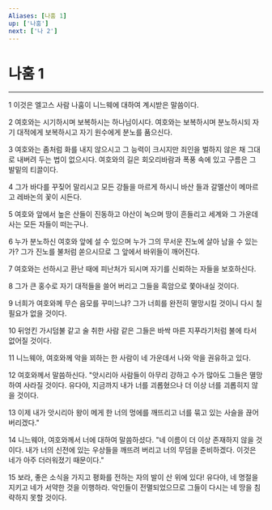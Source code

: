```yaml
---
Aliases: [나훔 1]
up: ['나훔']
next: ['나 2']
---
```

# 나훔 1

***


1 이것은 엘고스 사람 나훔이 니느웨에 대하여 계시받은 말씀이다. 

2 여호와는 시기하시며 보복하시는 하나님이시다. 여호와는 보복하시며 분노하시되 자기 대적에게 보복하시고 자기 원수에게 분노를 품으신다. 

3 여호와는 좀처럼 화를 내지 않으시고 그 능력이 크시지만 죄인을 벌하지 않은 채 그대로 내버려 두는 법이 없으시다. 여호와의 길은 회오리바람과 폭풍 속에 있고 구름은 그 발밑의 티끌이다. 

4 그가 바다를 꾸짖어 말리시고 모든 강들을 마르게 하시니 바산 들과 갈멜산이 메마르고 레바논의 꽃이 시든다. 

5 여호와 앞에서 높은 산들이 진동하고 야산이 녹으며 땅이 흔들리고 세계와 그 가운데 사는 모든 자들이 떠는구나. 

6 누가 분노하신 여호와 앞에 설 수 있으며 누가 그의 무서운 진노에 살아 남을 수 있는가? 그가 진노를 불처럼 쏟으시므로 그 앞에서 바위들이 깨어진다. 

7 여호와는 선하시고 환난 때에 피난처가 되시며 자기를 신뢰하는 자들을 보호하신다. 

8 그가 큰 홍수로 자기 대적들을 쓸어 버리고 그들을 흑암으로 쫓아내실 것이다. 

9 너희가 여호와께 무슨 음모를 꾸미느냐? 그가 너희를 완전히 멸망시킬 것이니 다시 칠 필요가 없을 것이다. 

10 뒤엉킨 가시덤불 같고 술 취한 사람 같은 그들은 바싹 마른 지푸라기처럼 불에 타서 없어질 것이다. 

11 니느웨야, 여호와께 악을 꾀하는 한 사람이 네 가운데서 나와 악을 권유하고 있다. 

12 여호와께서 말씀하신다. "앗시리아 사람들이 아무리 강하고 수가 많아도 그들은 멸망하여 사라질 것이다. 유다야, 지금까지 내가 너를 괴롭혔으나 더 이상 너를 괴롭히지 않을 것이다. 

13 이제 내가 앗시리아 왕이 메게 한 너의 멍에를 깨뜨리고 너를 묶고 있는 사슬을 끊어 버리겠다." 

14 니느웨야, 여호와께서 너에 대하여 말씀하셨다. "네 이름이 더 이상 존재하지 않을 것이다. 내가 너의 신전에 있는 우상들을 깨뜨려 버리고 너의 무덤을 준비하겠다. 이것은 네가 아주 더러워졌기 때문이다." 

15 보라, 좋은 소식을 가지고 평화를 전하는 자의 발이 산 위에 있다! 유다야, 네 명절을 지키고 네가 서약한 것을 이행하라. 악인들이 전멸되었으므로 그들이 다시는 네 땅을 침략하지 못할 것이다.
